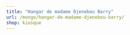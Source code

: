 ```yaml
---
title: "Hangar de madame Djenebou Barry"
url: /mongo/hangar-de-madame-djenebou-barry/
shop: kiosque
---
```

